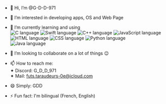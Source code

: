 - 👋 Hi, I’m @G-D-D-971
- 👀 I’m interested in developing apps, OS and Web Page
- 🌱 I’m currently learning and using  
![C language](https://img.shields.io/badge/-C-A8B9CC?style=flat&logo=c&logoColor=white) ![Swift language](https://img.shields.io/badge/-Swift-F05138?style=flat&logo=swift&logoColor=white) ![C++ language](https://img.shields.io/badge/-C++-00599C?style=flat&logo=cplusplus&logoColor=white) ![JavaScript language](https://img.shields.io/badge/-JavaScript-F7DF1E?style=flat&logo=javascript&logoColor=white) ![HTML language](https://img.shields.io/badge/-HTML-E34F26?style=flat&logo=html5&logoColor=white) ![CSS language](https://img.shields.io/badge/-CSS-663399?style=flat&logo=css&logoColor=white) ![Python language](https://img.shields.io/badge/-Python-3776AB?style=flat&logo=python&logoColor=white) ![Java language](https://img.shields.io/badge/-Java-F05138?style=flat) 

- 💞️ I’m looking to collaborate on a lot of things 😉
- 📫 How to reach me:  
  ✦ Discord: G_D_D_971  
  ✦ Mail: futs.taraudeurs-0e@icloud.com
- 😄 Simply: GDD
- ⚡ Fun fact: I'm bilingual (French, English)

<!---
G-D-D-971/G-D-D-971 is a ✨ special ✨ repository because its `README.md` (this file) appears on your GitHub profile.
You can click the Preview link to take a look at your changes.
--->
